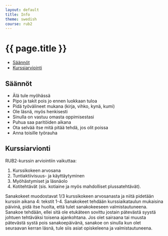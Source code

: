 ```yaml
---
layout: default
title: Info
theme: swedish
course: rub2
---
```


<div class="container">
<div class="header-row">
<div class="main-header">
<h1>{{ page.title }}</h1>
</div>
</div>
<div class="content-row">
<div class="sidebar">
<div class="page-sidebar affix" data-spy="affix" data-offset-top="250">
<ul class="nav page-sidenav">
<li><a href="#saannot">Säännöt</a></li>
<li><a href="#kurssiarviointi">Kurssiarviointi</a></li>
</ul>
</div>
</div>
<div class="info-content">
<h2 id="saannot">Säännöt</h2>

* Älä tule myöhässä
* Pipo ja takit pois jo ennen luokkaan tuloa
* Pidä työvälineet mukana (kirja, vihko, kynä, kumi)
* Ole läsnä, myös henkisesti
* Sinulla on vastuu omasta oppimisestasi
* Puhua saa paritöiden aikana
* Ota selvää itse mitä pitää tehdä, jos olit poissa
* Anna toisille työrauha

<h2 id="kurssiarviointi">Kurssiarvionti</h2>

RUB2-kurssin arviointiin vaikuttaa:

1. Kurssikokeen arvosana
2. Tuntiaktiivisuus- ja käyttäytyminen
3. Myöhästymiset ja läsnäolo
4. Kotitehtävät (sis. kotiaine ja myös mahdolliset plussatehtävät).

Sanakokeet muodostavat 1/3 kurssikokeen arvosanasta ja niitä pidetään kurssin aikana 4: tekstit 1-4. Sanakokeet tehdään
kurssiaikataulun mukaisina päivinä, pidä itse huolta, että tulet sanakokeeseen valmistautuneena. Sanakoe tehdään,
ellei sitä ole etukäteen sovittu jostain pätevästä syystä johtuen tehtäväksi toisena ajankohtana. Jos olet sairaana tai
muusta pätevästä systä pois sanakoepäivänä, sanakoe on sinulla kun olet seuraavan kerran läsnä, tule siis asiat
opiskeleena ja valmistautuneena.
</div>
</div>
</div>
